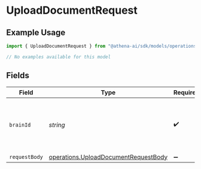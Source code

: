 # UploadDocumentRequest

## Example Usage

```typescript
import { UploadDocumentRequest } from "@athena-ai/sdk/models/operations";

// No examples available for this model
```

## Fields

| Field                                                                                        | Type                                                                                         | Required                                                                                     | Description                                                                                  | Example                                                                                      |
| -------------------------------------------------------------------------------------------- | -------------------------------------------------------------------------------------------- | -------------------------------------------------------------------------------------------- | -------------------------------------------------------------------------------------------- | -------------------------------------------------------------------------------------------- |
| `brainId`                                                                                    | *string*                                                                                     | :heavy_check_mark:                                                                           | The ID of the knowledge base to which the document belongs                                   |                                                                                              |
| `requestBody`                                                                                | [operations.UploadDocumentRequestBody](../../models/operations/uploaddocumentrequestbody.md) | :heavy_minus_sign:                                                                           | N/A                                                                                          |                                                                                              |